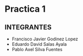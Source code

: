 # Practica 1
## INTEGRANTES
- Francisco Javier Godinez Lopez
- Eduardo David Salas Ayala
- Pablo Axel Silva Fuentes
